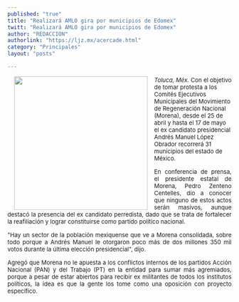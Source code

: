 ```yaml
---
published: "true"
title: "Realizará AMLO gira por municipios de Edomex"
twitt: "Realizará AMLO gira por municipios de Edomex"
author: "REDACCION"
authorlink: "https://ljz.mx/acercade.html"
category: "Principales"
layout: "posts"

---
```


<img src="http://ljz.mx/images/stories/fotos_abril2013/amlomunicipios.jpg" border="0" width="300" style="margin-left: 15px; margin-right: 15px; float: left;" />

<p style="text-align: justify;" />

<span style="font-size: small;"><em>Toluca, Méx.</em> Con el objetivo de tomar protesta a los Comités Ejecutivos Municipales del Movimiento de Regeneración Nacional (Morena), desde el 25 de abril y hasta el 17 de mayo el ex candidato presidencial Andrés Manuel López Obrador recorrerá 31 municipios del estado de México.</span> </p> 
<span style="font-size: small;"> </span>
</p>

<p style="text-align: justify;">
  <span style="font-size: small;">En conferencia de prensa, el presidente estatal de Morena, Pedro Zenteno Centelles, dio a conocer que ninguno de estos actos serán masivos, aunque destacó la presencia del ex candidato perredista, dado que se trata de fortalecer la reafiliación y lograr constituirse como partido político nacional.</span>
</p>

<span style="font-size: small;"> </span>

<p style="text-align: justify;">
  <span style="font-size: small;">"Hay un sector de la población mexiquense que ve a Morena consolidada, sobre todo porque a Andrés Manuel le otorgaron poco más de dos millones 350 mil votos durante la última elección presidencial", dijo.</span>
</p>

<span style="font-size: small;"> </span>

<p style="text-align: justify;">
  <span style="font-size: small;">Agregó que Morena no le apuesta a los conflictos internos de los partidos Acción Nacional (PAN) y del Trabajo (PT) en la entidad para sumar más agremiados, porque a pesar de estar abiertos para recibir ex militantes de todos los institutos políticos, la idea es que la gente los tome como una oposición con proyecto específico.</span>
</p>
